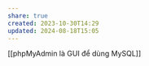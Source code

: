```yaml
---
share: true
created: 2023-10-30T14:29
updated: 2024-08-18T15:05
---
```

[[phpMyAdmin là GUI để dùng MySQL]] 
